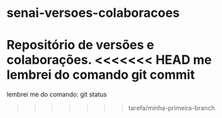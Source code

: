 # senai-versoes-colaboracoes
Repositório de versões e colaborações.
<<<<<<< HEAD
me lembrei do comando git commit
=======
lembrei me do comando: git status
>>>>>>> tarefa/minha-primeira-branch
